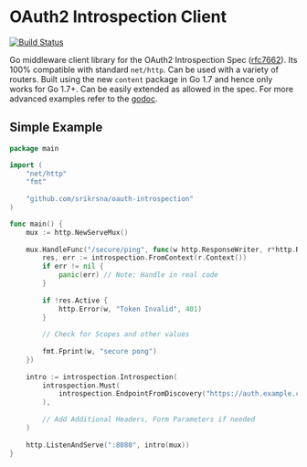 # OAuth2 Introspection Client

[![Build Status](https://travis-ci.org/srikrsna/oauth-introspection.svg?branch=master)](https://travis-ci.org/srikrsna/oauth-introspection)

Go middleware client library for the OAuth2 Introspection Spec ([rfc7662](https://tools.ietf.org/html/rfc7662 "Introspection Spec")). Its 100% compatible with standard `net/http`. Can be used with a variety of routers. Built using the new `content` package in Go 1.7 and hence only works for Go 1.7+. Can be easily extended as allowed in the spec. For more advanced examples refer to the [godoc](https://godoc.org/github.com/srikrsna/oauth-introspection).

## Simple Example

```go
package main

import (
    "net/http"
    "fmt"
    
    "github.com/srikrsna/oauth-introspection"
)

func main() {
	mux := http.NewServeMux()
	
	mux.HandleFunc("/secure/ping", func(w http.ResponseWriter, r*http.Request) {
	    res, err := introspection.FromContext(r.Context())
	    if err != nil {
	    	panic(err) // Note: Handle in real code
	    }
	    
	    if !res.Active {
	    	http.Error(w, "Token Invalid", 401)
	    }
	    
	    // Check for Scopes and other values
	    
	    fmt.Fprint(w, "secure pong")
	})
	
	intro := introspection.Introspection(
		introspection.Must(
			introspection.EndpointFromDiscovery("https://auth.example.com"), 
		),
		
		// Add Additional Headers, Form Parameters if needed
	)
	
	http.ListenAndServe(":8080", intro(mux))
}

```
